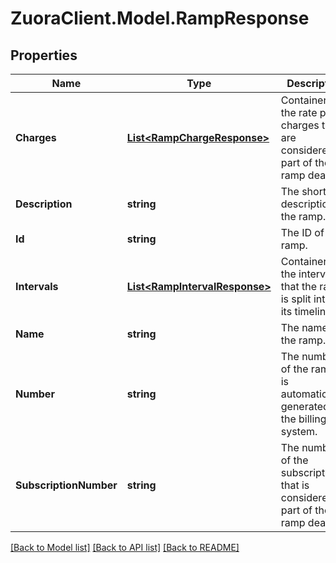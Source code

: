 # ZuoraClient.Model.RampResponse

## Properties

Name | Type | Description | Notes
------------ | ------------- | ------------- | -------------
**Charges** | [**List&lt;RampChargeResponse&gt;**](RampChargeResponse.md) | Container for the rate plan charges that are considered as part of the ramp deal. | [optional] 
**Description** | **string** | The short description of the ramp. | [optional] 
**Id** | **string** | The ID of the ramp. | [optional] 
**Intervals** | [**List&lt;RampIntervalResponse&gt;**](RampIntervalResponse.md) | Container for the intervals that the ramp is split into in its timeline. | [optional] 
**Name** | **string** | The name of the ramp. | [optional] 
**Number** | **string** | The number of the ramp. It is automaticcally generated by the billing system. | [optional] 
**SubscriptionNumber** | **string** | The number of the subscription that is considered as part of the ramp deal. | [optional] 

[[Back to Model list]](../README.md#documentation-for-models) [[Back to API list]](../README.md#documentation-for-api-endpoints) [[Back to README]](../README.md)

